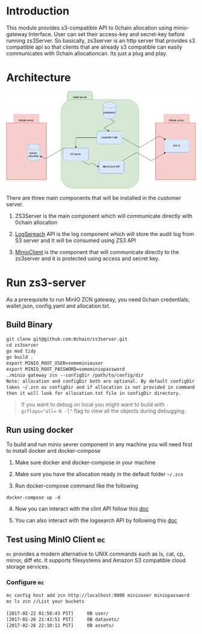 # Introduction
This module provides s3-compatible API to 0chain allocation using minio-gateway Interface.
User can set their access-key and secret-key before running zs3Server. So basically, zs3server is an http server that provides s3 compatible api so that clients that are already s3 compatible can easily communicates with 0chain allocationcan. Its just a plug and play.

# Architecture 

![Main-architecture](./assets/main-struture.png)

There are three main components that will be installed in the customer server. 

1. ZS3Server is the main component which will communicate directly with 0chain allocation 

2. [LogSereach](/logsearchapi/README.md) API is the log component which will store the audit log from S3 server and It will be consumed using ZS3 API

3. [MinioClient](/client-api/README.md) is the component that will communicate directly to the zs3server and it is protected using access and secret key. 


# Run zs3-server
As a prerequisite to run MinIO ZCN gateway, you need 0chain credentials; wallet.json, config.yaml and allocation.txt.

## Build Binary
```
git clone git@github.com:0chain/zs3server.git
cd zs3server
go mod tidy
go build .
export MINIO_ROOT_USER=someminiouser
export MINIO_ROOT_PASSWORD=someminiopassword
./minio gateway zcn --configDir /path/to/config/dir
Note: allocation and configDir both are optional. By default configDir takes ~/.zcn as configDir and if allocation is not provided in command then it will look for allocation.txt file in configDir directory.
```

> If you want to debug on local you might want to build with `-gcflags="all=-N -l"` flag to view all the objects during debugging.

## Run using docker 

To build and run minio sevrer component in any machine you will need first to install docker and docker-compose 

1. Make sure docker and docker-compose in your machine

2. Make sure you have the allocation ready in the default folder ``~/.zcn``

3. Run docker-compose command like the following

```
docker-compose up -d
```

4. Now you can interact with the clint API follow this [doc](/client-api/README.md)

5. You can also interact with the logsearch API by following this [doc](/logsearchapi/README.md)

## Test using MinIO Client `mc`

`mc` provides a modern alternative to UNIX commands such as ls, cat, cp, mirror, diff etc. It supports filesystems and Amazon S3 compatible cloud storage services.

### Configure `mc`
```
mc config host add zcn http://localhost:9000 miniouser miniopassword
mc ls zcn //List your buckets

[2017-02-22 01:50:43 PST]     0B user/
[2017-02-26 21:43:51 PST]     0B datasets/
[2017-02-26 22:10:11 PST]     0B assets/
```
